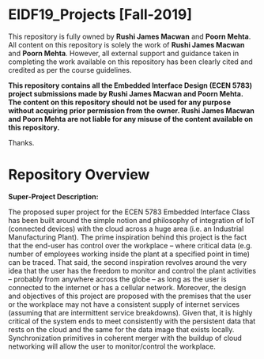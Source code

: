 # EIDF19_Projects [Fall-2019]

This repository is fully owned by **Rushi James Macwan** and **Poorn Mehta**. All content on this repository is solely the work of **Rushi James Macwan** and **Poorn Mehta**. However, all external support and guidance taken in completing the work available on this repository has been clearly cited and credited as per the course guidelines.

**This repository contains all the Embedded Interface Design (ECEN 5783) project submissions made by Rushi James Macwan and Poorn Mehta. The content on this repository should not be used for any purpose without acquiring prior permission from the owner. Rushi James Macwan and Poorn Mehta are not liable for any misuse of the content available on this repository.** 

Thanks.

# Repository Overview

**Super-Project Description:**

The proposed super project for the ECEN 5783 Embedded Interface Class has been built around the simple notion and philosophy of integration of IoT (connected devices) with the cloud across a huge area (i.e. an Industrial Manufacturing Plant). The prime inspiration behind this project is the fact that the end-user has control over the workplace – where critical data (e.g. number of employees working inside the plant at a specified point in time) can be traced. That said, the second inspiration revolves around the very idea that the user has the freedom to monitor and control the plant activities – probably from anywhere across the globe – as long as the user is connected to the internet or has a cellular network. Moreover, the design and objectives of this project are proposed with the premises that the user or the workplace may not have a consistent supply of internet services (assuming that are intermittent service breakdowns). Given that, it is highly critical of the system ends to meet consistently with the persistent data that rests on the cloud and the same for the data image that exists locally. Synchronization primitives in coherent merger with the buildup of cloud networking will allow the user to monitor/control the workplace.
